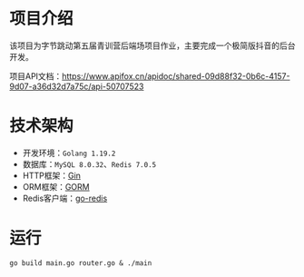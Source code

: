 # 项目介绍

该项目为字节跳动第五届青训营后端场项目作业，主要完成一个极简版抖音的后台开发。

项目API文档：https://www.apifox.cn/apidoc/shared-09d88f32-0b6c-4157-9d07-a36d32d7a75c/api-50707523

# 技术架构

- 开发环境：`Golang 1.19.2`
- 数据库：`MySQL 8.0.32`、`Redis 7.0.5`
- HTTP框架：[Gin](https://github.com/gin-gonic/gin)
- ORM框架：[GORM](https://github.com/go-gorm/gorm)
- Redis客户端：[go-redis](https://github.com/redis/go-redis)

# 运行

```shell
go build main.go router.go & ./main
```

